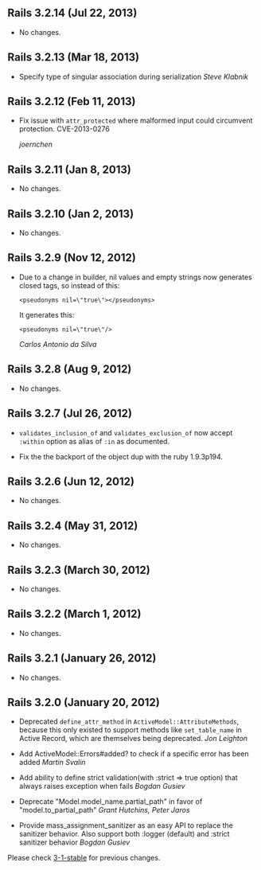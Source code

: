 ## Rails 3.2.14 (Jul 22, 2013) ##

*   No changes.


## Rails 3.2.13 (Mar 18, 2013) ##

*   Specify type of singular association during serialization *Steve Klabnik*


## Rails 3.2.12 (Feb 11, 2013) ##

*   Fix issue with `attr_protected` where malformed input could circumvent protection.
    CVE-2013-0276

    *joernchen*


## Rails 3.2.11 (Jan 8, 2013) ##

*   No changes.


## Rails 3.2.10 (Jan 2, 2013) ##

*   No changes.


## Rails 3.2.9 (Nov 12, 2012) ##

*   Due to a change in builder, nil values and empty strings now generates
    closed tags, so instead of this:

        <pseudonyms nil=\"true\"></pseudonyms>

    It generates this:

        <pseudonyms nil=\"true\"/>

    *Carlos Antonio da Silva*


## Rails 3.2.8 (Aug 9, 2012) ##

*   No changes.


## Rails 3.2.7 (Jul 26, 2012) ##

* `validates_inclusion_of` and `validates_exclusion_of` now accept `:within` option as alias of `:in` as documented.

* Fix the the backport of the object dup with the ruby 1.9.3p194.


## Rails 3.2.6 (Jun 12, 2012) ##

*   No changes.


## Rails 3.2.4 (May 31, 2012) ##

*   No changes.


## Rails 3.2.3 (March 30, 2012) ##

*   No changes.


## Rails 3.2.2 (March 1, 2012) ##

*   No changes.


## Rails 3.2.1 (January 26, 2012) ##

*   No changes.


## Rails 3.2.0 (January 20, 2012) ##

*   Deprecated `define_attr_method` in `ActiveModel::AttributeMethods`, because this only existed to
    support methods like `set_table_name` in Active Record, which are themselves being deprecated. *Jon Leighton*

*   Add ActiveModel::Errors#added? to check if a specific error has been added *Martin Svalin*

*   Add ability to define strict validation(with :strict => true option) that always raises exception when fails *Bogdan Gusiev*

*   Deprecate "Model.model_name.partial_path" in favor of "model.to_partial_path" *Grant Hutchins, Peter Jaros*

*   Provide mass_assignment_sanitizer as an easy API to replace the sanitizer behavior. Also support both :logger (default) and :strict sanitizer behavior *Bogdan Gusiev*

Please check [3-1-stable](https://github.com/rails/rails/blob/3-1-stable/activemodel/CHANGELOG.md) for previous changes.
